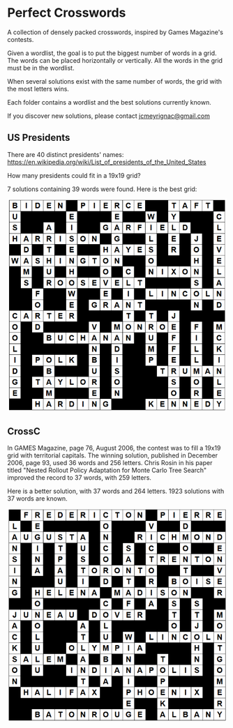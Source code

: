 # Perfect Crosswords

A collection of densely packed crosswords, inspired by Games Magazine's contests.

Given a wordlist, the goal is to put the biggest number of words in a grid.
The words can be placed horizontally or vertically.
All the words in the grid must be in the wordlist.

When several solutions exist with the same number of words, the grid with the most letters wins.

Each folder contains a wordlist and the best solutions currently known.

If you discover new solutions, please contact jcmeyrignac@gmail.com

## US Presidents

There are 40 distinct presidents' names:
https://en.wikipedia.org/wiki/List_of_presidents_of_the_United_States

How many presidents could fit in a 19x19 grid?

7 solutions containing 39 words were found.
Here is the best grid:

![39 presidents in a 19x19 grid](/Presidents/Presidents.png)

## CrossC

In GAMES Magazine, page 76, August 2006, the contest was to fill a 19x19 grid with territorial capitals.
The winning solution, published in December 2006, page 93, used 36 words and 256 letters.
Chris Rosin in his paper titled "Nested Rollout Policy Adaptation for Monte Carlo Tree Search" improved the record to 37 words, with 259 letters.

Here is a better solution, with 37 words and 264 letters.
1923 solutions with 37 words are known.

![37 words and 264 letters](/CrossC/CrossC.png)

